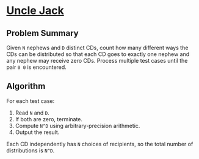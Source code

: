 # [Uncle Jack](https://www.spoj.com/problems/UJ/)

## Problem Summary
Given `N` nephews and `D` distinct CDs, count how many different ways the CDs can be distributed so that each CD goes to exactly one nephew and any nephew may receive zero CDs. Process multiple test cases until the pair `0 0` is encountered.

## Algorithm
For each test case:
1. Read `N` and `D`.
2. If both are zero, terminate.
3. Compute `N^D` using arbitrary-precision arithmetic.
4. Output the result.

Each CD independently has `N` choices of recipients, so the total number of distributions is `N^D`.
